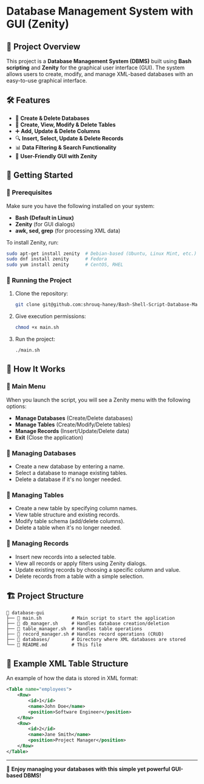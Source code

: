 # Database Management System with GUI (Zenity)

## 📌 Project Overview
This project is a **Database Management System (DBMS)** built using **Bash scripting** and **Zenity** for the graphical user interface (GUI). The system allows users to create, modify, and manage XML-based databases with an easy-to-use graphical interface.

## 🛠️ Features
- 📂 **Create & Delete Databases**
- 📄 **Create, View, Modify & Delete Tables**
- ➕ **Add, Update & Delete Columns**
- 🔍 **Insert, Select, Update & Delete Records**
- 📊 **Data Filtering & Search Functionality**
- 🎨 **User-Friendly GUI with Zenity**

## 🚀 Getting Started
### **🔹 Prerequisites**
Make sure you have the following installed on your system:
- **Bash (Default in Linux)**
- **Zenity** (for GUI dialogs)
- **awk, sed, grep** (for processing XML data)

To install Zenity, run:
```bash
sudo apt-get install zenity  # Debian-based (Ubuntu, Linux Mint, etc.)
sudo dnf install zenity      # Fedora
sudo yum install zenity      # CentOS, RHEL
```

### **🔹 Running the Project**
1. Clone the repository:
   ```bash
   git clone git@github.com:shrouq-haney/Bash-Shell-Script-Database-Management-System-DBMS-with-GUI.git
   ```
2. Give execution permissions:
   ```bash
   chmod +x main.sh
   ```
3. Run the project:
   ```bash
   ./main.sh
   ```

## 📜 How It Works
### **🔹 Main Menu**
When you launch the script, you will see a Zenity menu with the following options:
- **Manage Databases** (Create/Delete databases)
- **Manage Tables** (Create/Modify/Delete tables)
- **Manage Records** (Insert/Update/Delete data)
- **Exit** (Close the application)

### **🔹 Managing Databases**
- Create a new database by entering a name.
- Select a database to manage existing tables.
- Delete a database if it's no longer needed.

### **🔹 Managing Tables**
- Create a new table by specifying column names.
- View table structure and existing records.
- Modify table schema (add/delete columns).
- Delete a table when it's no longer needed.

### **🔹 Managing Records**
- Insert new records into a selected table.
- View all records or apply filters using Zenity dialogs.
- Update existing records by choosing a specific column and value.
- Delete records from a table with a simple selection.

## 🏗️ Project Structure
```
📂 database-gui
├── 📜 main.sh           # Main script to start the application
├── 📜 db_manager.sh     # Handles database creation/deletion
├── 📜 table_manager.sh  # Handles table operations
├── 📜 record_manager.sh # Handles record operations (CRUD)
├── 📂 databases/        # Directory where XML databases are stored
└── 📜 README.md         # This file
```

## 📌 Example XML Table Structure
An example of how the data is stored in XML format:
```xml
<Table name="employees">
    <Row>
        <id>1</id>
        <name>John Doe</name>
        <position>Software Engineer</position>
    </Row>
    <Row>
        <id>2</id>
        <name>Jane Smith</name>
        <position>Project Manager</position>
    </Row>
</Table>
```


---
🚀 **Enjoy managing your databases with this simple yet powerful GUI-based DBMS!**


